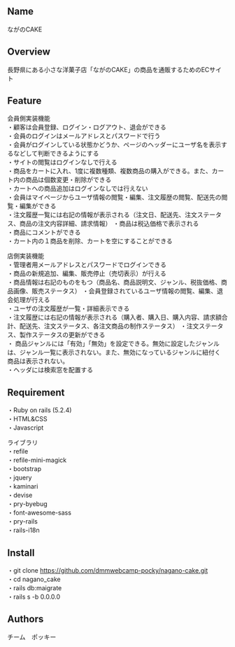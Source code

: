 ## Name
ながのCAKE

## Overview
長野県にある小さな洋菓子店「ながのCAKE」の商品を通販するためのECサイト

## Feature
会員側実装機能  
・顧客は会員登録、ログイン・ログアウト、退会ができる  
・会員のログインはメールアドレスとパスワードで行う  
・会員がログインしている状態かどうか、ページのヘッダーにユーザ名を表示するなどして判断できるようにする  
・サイトの閲覧はログインなしで行える  
・商品をカートに入れ、1度に複数種類、複数商品の購入ができる。また、カート内の商品は個数変更・削除ができる  
・カートへの商品追加はログインなしでは行えない  
・会員はマイページからユーザ情報の閲覧・編集、注文履歴の閲覧、配送先の閲覧・編集ができる  
・注文履歴一覧には右記の情報が表示される（注文日、配送先、注文ステータス、商品の注文内容詳細、請求情報）
・商品は税込価格で表示される  
・商品にコメントができる  
・カート内の１商品を削除、カートを空にすることができる  

店側実装機能  
・管理者用メールアドレスとパスワードでログインできる  
・商品の新規追加、編集、販売停止（売切表示）が行える  
・商品情報は右記のものをもつ（商品名、商品説明文、ジャンル、税抜価格、商品画像、販売ステータス）
・会員登録されているユーザ情報の閲覧、編集、退会処理が行える  
・ユーザの注文履歴が一覧・詳細表示できる　　  
・注文履歴には右記の情報が表示される（購入者、購入日、購入内容、請求額合計、配送先、注文ステータス、各注文商品の制作ステータス）
・注⽂ステータス、製作ステータスの更新ができる  
・ 商品ジャンルには「有効」「無効」を設定できる。無効に設定したジャンルは、ジャンル⼀覧に表⽰されない。また、無効になっているジャンルに紐付く
  商品は表⽰されない。  
・ヘッダには検索窓を配置する  


## Requirement

・Ruby on rails (5.2.4)  
・HTML&CSS  
・Javascript  

ライブラリ    
・refile  
・refile-mini-magick  
・bootstrap  
・jquery  
・kaminari  
・devise  
・pry-byebug  
・font-awesome-sass  
・pry-rails  
・rails-i18n  

## Install    
・git clone https://github.com/dmmwebcamp-pocky/nagano-cake.git   
・cd nagano_cake  
・rails db:maigrate  
・rails s -b 0.0.0.0  

## Authors
チーム　ポッキー
